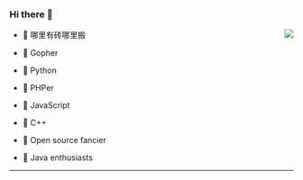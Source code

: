 ### Hi there 👋

<img align="right" src="https://github-readme-stats.vercel.app/api?username=Zzhenping&count_private=true&show_icons=true&theme=radicalhide_title=true&show_icons=true" />

* 👯 哪里有砖哪里搬

* 🔭 Gopher
* 🔭 Python
* 🔭 PHPer
* 🔭 JavaScript
* 🔭 C++
* 🌱 Open source fancier
* 🌱 Java enthusiasts

***
